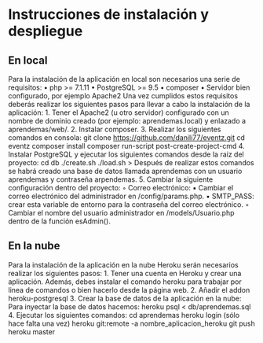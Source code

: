 ﻿# Instrucciones de instalación y despliegue

## En local

Para la instalación de la aplicación en local son necesarios una serie de requisitos:
    • php >= 7.1.11
    • PostgreSQL >= 9.5
    • composer
    • Servidor bien configurado, por ejemplo Apache2
Una vez cumplidos estos requisitos deberás realizar los siguientes pasos para llevar a cabo la instalación de la aplicación:
    1. Tener el Apache2 (u otro servidor) configurado con un nombre de dominio creado (por ejemplo: aprendemas.local) y enlazado a aprendemas/web/.
    2. Instalar composer.
    3. Realizar los siguientes comandos en consola: git clone https://github.com/danili77/eventz.git cd eventz composer install composer run-script post-create-project-cmd
    4. Instalar PostgreSQL y ejecutar los siguientes comandos desde la raiz del proyecto: cd db ./create.sh ./load.sh > Después de realizar estos comandos se habrá creado una base de datos llamada aprendemas con un usuario aprendemas y contraseña arpendemas.
    5. Cambiar la siguiente configuración dentro del proyecto:
        ◦ Correo electrónico:
            ▪ Cambiar el correo electrónico del administrador en /config/params.php.
            ▪ SMTP_PASS: crear esta variable de entorno para la contraseña del correo electrónico.
        ◦ Cambiar el nombre del usuario administrador en /models/Usuario.php dentro de la función esAdmin().


## En la nube


Para la instalación de la aplicación en la nube Heroku serán necesarios realizar los siguientes pasos:
    1. Tener una cuenta en Heroku y crear una aplicación. Además, debes instalar el comando heroku para trabajar por linea de comandos o bien hacerlo desde la página web.
    2. Añadir el addon heroku-postgresql
    3. Crear la base de datos de la aplicación en la nube:
        Para inyectar la base de datos hacemos: heroku psql < db/aprendemas.sql
    4. Ejecutar los siguientes comandos:
        cd aprendemas heroku login (sólo hace falta una vez)
        heroku git:remote -a nombre_aplicacion_heroku
        git push heroku master
